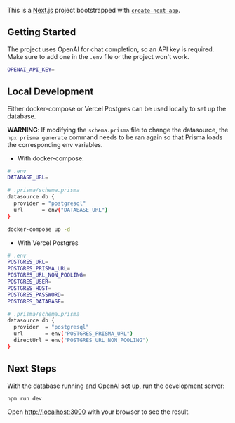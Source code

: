 This is a [Next.js](https://nextjs.org/) project bootstrapped with [`create-next-app`](https://github.com/vercel/next.js/tree/canary/packages/create-next-app).

## Getting Started

The project uses OpenAI for chat completion, so an API key is required. Make sure to add one in the `.env` file or the project won't work.

```bash
OPENAI_API_KEY=
```

## Local Development

Either docker-compose or Vercel Postgres can be used locally to set up the database.

**WARNING**: If modifying the `schema.prisma` file to change the datasource, the `npx prisma generate` command needs to be ran again so that Prisma loads the corresponding env variables.

- With docker-compose:

```bash
# .env
DATABASE_URL=
```

```bash
# .prisma/schema.prisma
datasource db {
  provider = "postgresql"
  url      = env("DATABASE_URL")
}
```

```bash
docker-compose up -d
```

- With Vercel Postgres

```bash
# .env
POSTGRES_URL=
POSTGRES_PRISMA_URL=
POSTGRES_URL_NON_POOLING=
POSTGRES_USER=
POSTGRES_HOST=
POSTGRES_PASSWORD=
POSTGRES_DATABASE=
```

```bash
# .prisma/schema.prisma
datasource db {
  provider  = "postgresql"
  url       = env("POSTGRES_PRISMA_URL")
  directUrl = env("POSTGRES_URL_NON_POOLING")
}
```

## Next Steps

With the database running and OpenAI set up, run the development server:

```bash
npm run dev
```

Open [http://localhost:3000](http://localhost:3000) with your browser to see the result.
